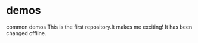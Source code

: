 # demos
common demos
  This is the first repository.It makes me exciting!
  It has been changed offline.
